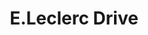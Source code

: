 ---
title: "E.Leclerc Drive"
url: /le-havre/e-leclerc-drive-rue-clement-marical/
shop: avant-poste
---